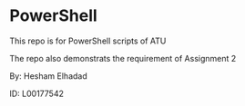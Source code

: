 # PowerShell #

This repo is for PowerShell scripts of ATU

The repo also demonstrats the requirement of Assignment 2



By: Hesham Elhadad

ID: L00177542
